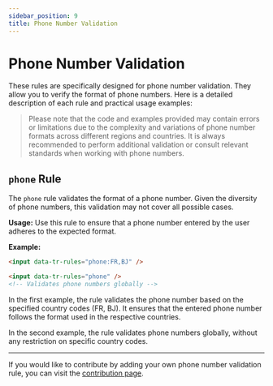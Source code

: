 ```yaml
---
sidebar_position: 9
title: Phone Number Validation
---
```

 
# Phone Number Validation
These rules are specifically designed for phone number validation. They allow you to verify the format of phone numbers. Here is a detailed description of each rule and practical usage examples:

> Please note that the code and examples provided may contain errors or limitations due to the complexity and variations of phone number formats across different regions and countries. It is always recommended to perform additional validation or consult relevant standards when working with phone numbers.

## `phone` Rule

The `phone` rule validates the format of a phone number. Given the diversity of phone numbers, this validation may not cover all possible cases.

**Usage:** Use this rule to ensure that a phone number entered by the user adheres to the expected format.

**Example:**
```html
<input data-tr-rules="phone:FR,BJ" /> 

<input data-tr-rules="phone" />
<!-- Validates phone numbers globally -->
```

In the first example, the rule validates the phone number based on the specified country codes (FR, BJ). It ensures that the entered phone number follows the format used in the respective countries.

In the second example, the rule validates phone numbers globally, without any restriction on specific country codes.

---

If you would like to contribute by adding your own phone number validation rule, you can visit the [contribution page](/docs/contribution).